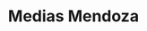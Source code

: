 ---
title: "Medias Mendoza"
url: /ciudad-autonoma-de-buenos-aires/medias-mendoza/
shop: Kleidung
---